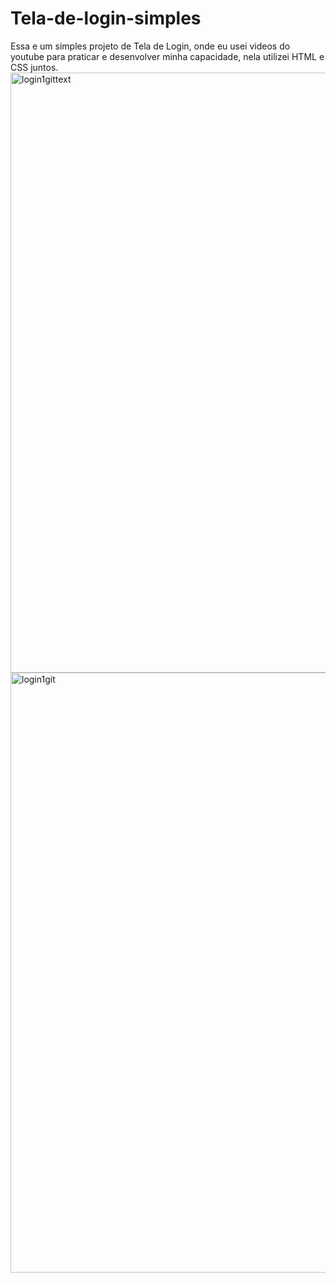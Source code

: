 # Tela-de-login-simples
Essa e um simples projeto de Tela de Login, onde eu usei videos do youtube para praticar e desenvolver minha capacidade, nela utilizei HTML e CSS juntos.
<img width="960" alt="login1gittext" src="https://user-images.githubusercontent.com/100586610/156452408-5141d993-1096-47e3-9bd0-c6f75b98157a.png">
<img width="960" alt="login1git" src="https://user-images.githubusercontent.com/100586610/156452415-c83b0e5f-160b-4190-a082-b47463b102da.png">
